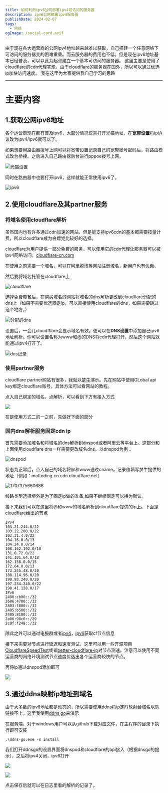 ```yaml
---
title: 如何利用ipv6公网部署ipv4可访问的服务器
description: ipv6公网部署ipv4服务器
publishDate: 2024-02-07
tags:
  - 网络
ogImage: /social-card.avif
---
```

由于现在各大运营商的公网ipv4地址越来越难以获取，自己搭建一个任意网络下可访问的服务器变的困难重重。而云服务器的费用也不低。但是现在ipv6地址基本已经普及，可以以此为起点建立一个基本可访问的服务器。
这里主要是使用了cloudflare的cdn代理实现，由于cloudflare的服务器在国外，所以可以通过优选ip加快访问速度。
我在这里为大家提供我自己学习的思路

***
# 主要内容

## 1.获取公网**ipv6**地址

各个运营商现在都有普及ipv6，大部分情况仅需打开光猫地址，在**宽带设置**将ip协议改为ipv4/ipv6就可以了。

如果想要用路由器拨号上网可以将宽带设置记录自己的宽带账号密码后，将路由模式改为桥接。之后进入自己路由器后台进行pppoe拨号上网。

![光猫设置](https://jsd.cdn.zzko.cn/gh/motto1/picx-images-hosting@master/1.8ad3shzf10.png)

同时在路由器中也要打开ipv6，这样就能正常使用ipv6了。

![ipv6](https://jsd.cdn.zzko.cn/gh/motto1/picx-images-hosting@master/3.5xahballud.png "ipv6")

## 2.使用cloudflare及其partner服务

### 将域名使用cloudflare解析

虽然国内也有许多通过cdn加速的网站，但是能支持ipv6cdn的基本都需要按量计费，所以cloudflare成为白嫖党比较好的选择。

cloudflare为用户提供一部分免费的服务，可以使用它的cdn代理让服务器可以被ipv4网络访问。[cloudflare-cn.com](https://www.cloudflare-cn.com/)

在使用之前需要一个域名，可以在阿里腾讯等网站注册域名，新用户也有优惠。

然后要将域名托管在cloudflare上

![cloudflare](https://jsd.cdn.zzko.cn/gh/motto1/picx-images-hosting@master/1707366910204.39l10xskie.png)

选择免费套餐后，在购买域名的网站将域名的dns解析更改到cloudflare分配的dns上（如果不需要优选固定ip，可以直接使用cloudflare的dns，如果需要跳过这个地方。）

![分配的dns](https://jsd.cdn.zzko.cn/gh/motto1/picx-images-hosting@master/1707367121452.13lmf60wra.png)

设置后，一会儿cloudfflare会显示域名有效。便可以在**DNS设置**中添加自己ipv6地址解析。你可以设置名称为www和@的DNS将cdn代理打开，然后这个网站就能通过ipv4打开了。

![dns记录](https://jsd.cdn.zzko.cn/gh/motto1/picx-images-hosting@master/1707367805106.361f37zhsn.png)



### 使用partner服务

cloudflare partner网站有很多，我就以[梦牛](https://www.mnn.tw/panel/user/index)演示。先在网站中使用GLobal api key绑定cloudflare账号，具体方法可以看网站的教程。

点入自己绑定的域名，点解析，可以看到下方有接入方式

![](https://jsd.cdn.zzko.cn/gh/motto1/picx-images-hosting@master/1707374863282.92pza8g0rc.png)

在是使用方式二的一之前，先做好下面的部分

### 国内dns解析服务固定cdn ip

首先需要添加域名和将域名的dns解析到dnspod或者阿里云等平台上。这部分和上面使用cloudflare dns一样需要更改域名dns。以dnspod为例：

![dnspod](https://jsd.cdn.zzko.cn/gh/motto1/picx-images-hosting@master/1707373398335.77dehm3l5j.png)

状态为正常后，点入自己的域名将@和www通过cname，记录值填写梦牛提供的地址（例如：mottoding.cn.cdn.cloudflare.net）

![1707375660686](https://jsd.cdn.zzko.cn/gh/motto1/picx-images-hosting@master/1707375660686.4qr62owp95.png)

线路类型选择境外是为了固定ip做的准备,如果不继续固定可以换为默认。

接下来我们可以在这里将@和www的域名解析到cloudflare提供的ip上。下面是cloudflare给出的节点

```
IPv4
103.21.244.0/22
103.22.200.0/22
103.31.4.0/22
104.16.0.0/13
104.24.0.0/14
108.162.192.0/18
131.0.72.0/22
141.101.64.0/18
162.158.0.0/15
172.64.0.0/13
173.245.48.0/20
188.114.96.0/20
190.93.240.0/20
197.234.240.0/22
198.41.128.0/17
IPv6
2400:cb00::/32
2606:4700::/32
2803:f800::/32
2405:b500::/32
2405:8100::/32
2a06:98c0::/29
2c0f:f248::/32
```

除此之外可以通过电报群或者[ipv4](https://www.baipiao.eu.org/cloudflare/ips-v4)，[ipv6](https://www.baipiao.eu.org/cloudflare/ips-v6)获取cf节点信息

接下来需要对节点进行延迟和速度测试，这里可以用一些开源项目[CloudflareSpeedTest](https://github.com/XIU2/CloudflareSpeedTest)或者[better-cloudflare-ip](https://github.com/badafans/better-cloudflare-ip)对节点测速。注意可以使用不同运营商的网络环境测试节点速度优选出各个运营商较快的节点。

再将ip通过dnspod添加即可

![](https://jsd.cdn.zzko.cn/gh/motto1/picx-images-hosting@master/1707467751248.58h7r9y2u2.png)

## 3.通过ddns映射ip地址到域名

由于大多数的ipv6地址都是动态的，所以需要使用ddns将ip定时映射给域名以防链接不上。这里我使用[ddns go](https://github.com/jeessy2/ddns-go)来演示

在服务端，对于windows用户可以从github下载对应文件，在主程序的目录下执行即可安装

`.\ddns-go.exe -s install`

我们打开ddnsgo的设置界面将dnspod和cloudflare的api接入（根据dnsgo的提示），之后将ipv4关闭，ipv6打开

![](https://jsd.cdn.zzko.cn/gh/motto1/picx-images-hosting@master/1707469092507.39l10xskij.png)

![](https://jsd.cdn.zzko.cn/gh/motto1/picx-images-hosting@master/1707468654293.1aoualn26y.png)

点击保存后就可以在日志里看的解析的记录了。


